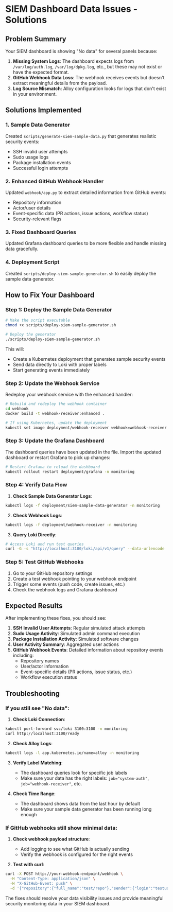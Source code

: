 # SIEM Dashboard Data Issues - Solutions

## Problem Summary

Your SIEM dashboard is showing "No data" for several panels because:

1. **Missing System Logs**: The dashboard expects logs from `/var/log/auth.log`, `/var/log/dpkg.log`, etc., but these may not exist or have the expected format.
2. **GitHub Webhook Data Loss**: The webhook receives events but doesn't extract meaningful details from the payload.
3. **Log Source Mismatch**: Alloy configuration looks for logs that don't exist in your environment.

## Solutions Implemented

### 1. Sample Data Generator

Created `scripts/generate-siem-sample-data.py` that generates realistic security events:
- SSH invalid user attempts
- Sudo usage logs
- Package installation events  
- Successful login attempts

### 2. Enhanced GitHub Webhook Handler

Updated `webhook/app.py` to extract detailed information from GitHub events:
- Repository information
- Actor/user details
- Event-specific data (PR actions, issue actions, workflow status)
- Security-relevant flags

### 3. Fixed Dashboard Queries

Updated Grafana dashboard queries to be more flexible and handle missing data gracefully.

### 4. Deployment Script

Created `scripts/deploy-siem-sample-generator.sh` to easily deploy the sample data generator.

## How to Fix Your Dashboard

### Step 1: Deploy the Sample Data Generator

```bash
# Make the script executable
chmod +x scripts/deploy-siem-sample-generator.sh

# Deploy the generator
./scripts/deploy-siem-sample-generator.sh
```

This will:
- Create a Kubernetes deployment that generates sample security events
- Send data directly to Loki with proper labels
- Start generating events immediately

### Step 2: Update the Webhook Service

Redeploy your webhook service with the enhanced handler:

```bash
# Rebuild and redeploy the webhook container
cd webhook
docker build -t webhook-receiver:enhanced .

# If using Kubernetes, update the deployment
kubectl set image deployment/webhook-receiver webhook=webhook-receiver:enhanced -n monitoring
```

### Step 3: Update the Grafana Dashboard

The dashboard queries have been updated in the file. Import the updated dashboard or restart Grafana to pick up changes:

```bash
# Restart Grafana to reload the dashboard
kubectl rollout restart deployment/grafana -n monitoring
```

### Step 4: Verify Data Flow

1. **Check Sample Data Generator Logs**:
```bash
kubectl logs -f deployment/siem-sample-data-generator -n monitoring
```

2. **Check Webhook Logs**:
```bash
kubectl logs -f deployment/webhook-receiver -n monitoring
```

3. **Query Loki Directly**:
```bash
# Access Loki and run test queries
curl -G -s "http://localhost:3100/loki/api/v1/query" --data-urlencode 'query={job="system-auth"}'
```

### Step 5: Test GitHub Webhooks

1. Go to your GitHub repository settings
2. Create a test webhook pointing to your webhook endpoint
3. Trigger some events (push code, create issues, etc.)
4. Check the webhook logs and Grafana dashboard

## Expected Results

After implementing these fixes, you should see:

1. **SSH Invalid User Attempts**: Regular simulated attack attempts
2. **Sudo Usage Activity**: Simulated admin command execution
3. **Package Installation Activity**: Simulated software changes
4. **User Activity Summary**: Aggregated user actions
5. **GitHub Webhook Events**: Detailed information about repository events including:
   - Repository names
   - User/actor information
   - Event-specific details (PR actions, issue status, etc.)
   - Workflow execution status

## Troubleshooting

### If you still see "No data":

1. **Check Loki Connection**:
```bash
kubectl port-forward svc/loki 3100:3100 -n monitoring
curl http://localhost:3100/ready
```

2. **Check Alloy Logs**:
```bash
kubectl logs -l app.kubernetes.io/name=alloy -n monitoring
```

3. **Verify Label Matching**:
   - The dashboard queries look for specific job labels
   - Make sure your data has the right labels: `job="system-auth"`, `job="webhook-receiver"`, etc.

4. **Check Time Range**:
   - The dashboard shows data from the last hour by default
   - Make sure your sample data generator has been running long enough

### If GitHub webhooks still show minimal data:

1. **Check webhook payload structure**:
   - Add logging to see what GitHub is actually sending
   - Verify the webhook is configured for the right events

2. **Test with curl**:
```bash
curl -X POST http://your-webhook-endpoint/webhook \
  -H "Content-Type: application/json" \
  -H "X-GitHub-Event: push" \
  -d '{"repository":{"full_name":"test/repo"},"sender":{"login":"testuser"}}'
```

The fixes should resolve your data visibility issues and provide meaningful security monitoring data in your SIEM dashboard.
